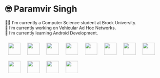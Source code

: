 # 🤓️ Paramvir Singh

👨‍🎓 I'm currently a Computer Science student at Brock University. <br>
🔭 I’m currently working on Vehicular Ad Hoc Networks. <br>
🌱 I’m currently learning Android Development. <br>



<img align="left" width="40px" style="padding: 10px 10px 10px 10px"  src="https://cdn.jsdelivr.net/gh/devicons/devicon/icons/cplusplus/cplusplus-original.svg" />          

<img  align="left" width="40px" style="padding :10px" src="https://cdn.jsdelivr.net/gh/devicons/devicon/icons/c/c-original.svg" />

<img  align="left" width="40px" style="padding :10px" src="https://cdn.jsdelivr.net/gh/devicons/devicon/icons/java/java-original.svg" />

<img  align="left" width="40px" style="padding :10px" src="https://cdn.jsdelivr.net/gh/devicons/devicon/icons/kotlin/kotlin-original.svg" />
          
<img  align="left" width="40px" style="padding :10px" src="https://cdn.jsdelivr.net/gh/devicons/devicon/icons/python/python-original.svg" />

<img  align="left" width="40px" style="padding :10px" src="https://cdn.jsdelivr.net/gh/devicons/devicon/icons/android/android-original.svg" />

<img align="left" width="40px" style="padding :10px" src="https://cdn.jsdelivr.net/gh/devicons/devicon/icons/linux/linux-original.svg" />

<img  align="left" width="40px" style="padding :10px" src="https://cdn.jsdelivr.net/gh/devicons/devicon/icons/bash/bash-original.svg" />          

<img  align="left" width="40px" style="padding :10px" src="https://cdn.jsdelivr.net/gh/devicons/devicon/icons/git/git-original.svg" />

<img align="left" width="40px" style="padding :10px" src="https://cdn.jsdelivr.net/gh/devicons/devicon/icons/postgresql/postgresql-original.svg" />

<img align="left" width="40px" style="padding :10px" src="https://cdn.jsdelivr.net/gh/devicons/devicon/icons/sqlite/sqlite-original.svg" />

<img align="left" width="40px" style="padding :10px"  src="https://cdn.jsdelivr.net/gh/devicons/devicon/icons/gradle/gradle-plain.svg" />    
